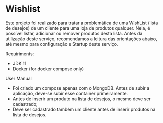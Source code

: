 # Wishlist

Este projeto foi realizado para tratar a problemática de uma WishList (lista de desejos) de um cliente para uma loja de produtos qualquer. Nela, é possível listar, adicionar ou remover produtos desta lista. Antes da utilização deste serviço, recomendamos a leitura das orientações abaixo, até mesmo para configuração e Startup deste serviço. 



Requiriments:
- JDK 11
- Docker (for docker compose only)

User Manual
- Foi criado um compose apenas com o MongoDB. Antes de subir a aplicação, deve-se subir esse container primeiramente. 
- Antes de inserir um produto na lista de desejos, o mesmo deve ser cadastrado; 
- Deve ser cadastrado também um cliente antes de inserir produtos na lista de desejos.
